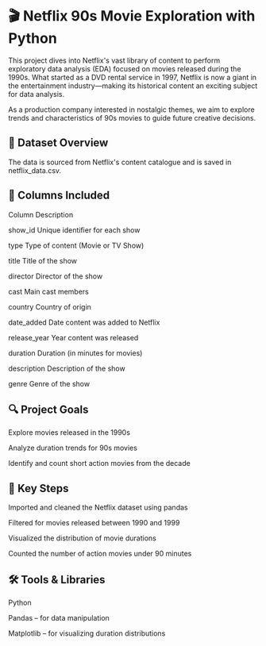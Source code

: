 # 🎬 Netflix 90s Movie Exploration with Python
This project dives into Netflix's vast library of content to perform exploratory data analysis (EDA) focused on movies released during the 1990s. What started as a DVD rental service in 1997, Netflix is now a giant in the entertainment industry—making its historical content an exciting subject for data analysis.

As a production company interested in nostalgic themes, we aim to explore trends and characteristics of 90s movies to guide future creative decisions.

## 🧾 Dataset Overview
The data is sourced from Netflix's content catalogue and is saved in netflix_data.csv.

## 📄 Columns Included
Column	Description

show_id	Unique identifier for each show

type	Type of content (Movie or TV Show)

title	Title of the show

director	Director of the show

cast	Main cast members

country	Country of origin

date_added	Date content was added to Netflix

release_year	Year content was released

duration	Duration (in minutes for movies)

description	Description of the show

genre	Genre of the show

## 🔍 Project Goals
Explore movies released in the 1990s

Analyze duration trends for 90s movies

Identify and count short action movies from the decade

## 🧪 Key Steps
Imported and cleaned the Netflix dataset using pandas

Filtered for movies released between 1990 and 1999

Visualized the distribution of movie durations

Counted the number of action movies under 90 minutes


## 🛠️ Tools & Libraries
Python

Pandas – for data manipulation

Matplotlib – for visualizing duration distributions
